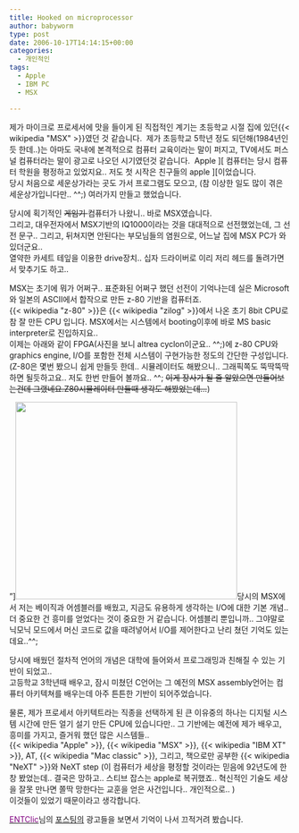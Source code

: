 ```yaml
---
title: Hooked on microprocessor
author: babyworm
type: post
date: 2006-10-17T14:14:15+00:00
categories:
  - 개인적인
tags:
  - Apple
  - IBM PC
  - MSX

---
```

제가 마이크로 프로세서에 맛을 들이게 된 직접적인 계기는 초등학교 시절 집에 있던\{{< wikipedia "MSX" >}}였던 것 같습니다.  제가 초등학교 5학년 정도 되던해(1984년인듯 한데..)는 아마도 국내에 본격적으로 컴퓨터 교육이라는 말이 퍼지고, TV에서도 퍼스널 컴퓨터라는 말이 광고로 나오던 시기였던것 같습니다.  Apple \]\[ 컴퓨터는 당시 컴퓨터 학원을 평정하고 있었지요.. 저도 첫 시작은 친구들의 apple \][이었습니다.  
당시 처음으로 세운상가라는 곳도 가서 프로그램도 모으고, (참 이상한 일도 많이 겪은 세운상가입니다만.. ^^;) 여러가지 만들고 했었습니다.

당시에 획기적인 <del>게임기 </del>컴퓨터가 나왔니.. 바로 MSX였습니다.  
그리고, 대우전자에서 MSX기반의 IQ1000이라는 것을 대대적으로 선전했었는데, 그 선전 문구.. 그리고, 뒤쳐지면 안된다는 부모님들의 염원으로, 어느날 집에 MSX PC가 와 있더군요..  
열약한 카세트 테잎을 이용한 drive장치.. 십자 드라이버로 이리 저리 헤드를 돌려가면서 맞추기도 하고..

MSX는 초기에 뭐가 어쩌구.. 표준화된 어쩌구 했던 선전이 기억나는데 실은 Microsoft와 일본의 ASCII에서 합작으로 만든 z-80 기반을 컴퓨터죠.  
{{< wikipedia "z-80" >}}은 {{< wikipedia "zilog" >}}에서 나온 초기 8bit CPU로 참 잘 만든 CPU 입니다. MSX에서는 시스템에서 booting이후에 바로 MS basic interpreter로 진입하지요..  
이제는 아래와 같이 FPGA(사진을 보니 altrea cyclon이군요.. ^^;)에 z-80 CPU와 graphics engine, I/O를 포함한 전체 시스템이 구현가능한 정도의 간단한 구성입니다. (Z-80은 몇번 봤으니 쉽게 만들듯 한데.. 시뮬레이터도 해봤으니.. 그래픽쪽도 뚝딱뚝딱하면 될듯하고요.. 저도 한번 만들어 볼까요.. ^^; <del>이게 장사가 될 줄 알았으면 만들어보는건데 그랬네요.Z80시뮬레이터 만들때 생각도 해봤었는데&#8230;</del>)

&#8221;]<img loading="lazy" decoding="async" src="https://i0.wp.com/babyworm.net/wordpress/wp-content/uploads/1/cfile9.uf.1565834F4D6A7A9A1D9F06.gif?resize=397%2C353" alt="" width="397" height="353" data-recalc-dims="1" />당시의 MSX에서 저는 베이직과 어셈블러를 배웠고, 지금도 유용하게 생각하는 I/O에 대한 기본 개념.. 더 중요한 건 흥미를 얻었다는 것이 중요한 거 같습니다. 어셈블리 뿐입니까.. 그야말로 닉모닉 모드에서 머신 코드로 값을 때려넣어서 I/O를 제어한다고 난리 쳤던 기억도 있는데요..^^;

당시에 배웠던 절차적 언어의 개념은 대학에 들어와서 프로그래밍과 친해질 수 있는 기반이 되었고..  
고등학교 3학년때 배우고, 잠시 미쳤던 C언어는 그 예전의 MSX assembly언어는 컴퓨터 아키텍쳐를 배우는데 아주 튼튼한 기반이 되어주었습니다.

물론, 제가 프로세서 아키텍트라는 직종을 선택하게 된 큰 이유중의 하나는 디지털 시스템 시간에 만든 얼기 설기 만든 CPU에 있습니다만.. 그 기반에는 예전에 제가 배우고, 흥미를 가지고, 즐거워 했던 많은 시스템들..  
{{< wikipedia "Apple" >}}, {{< wikipedia "MSX" >}}, {{< wikipedia "IBM XT" >}}, AT, {{< wikipedia "Mac classic" >}}, 그리고, 책으로만 공부한 {{< wikipedia "NeXT" >}}와 NeXT step (이 컴퓨터가 세상을 평정할 것이라는 믿음에 92년도에 한창 봤었는데.. 결국은 망하고.. 스티브 잡스는 apple로 복귀했죠.. 혁신적인 기술도 세상을 잘못 만나면 쫄딱 망한다는 교훈을 얻은 사건입니다.. 개인적으로.. )  
이것들이 있었기 때문이라고 생각합니다.

<ins><span style="color: #800080;">ENTClic</span></ins>님의 [포스팅의][1] 광고들을 보면서 기억이 나서 끄적거려 봤습니다.

 [1]: http://peterent.com/ENTClic/89

